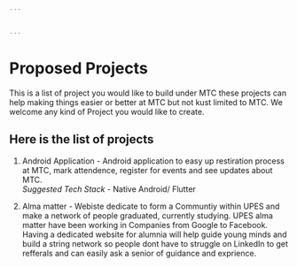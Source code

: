 ```yaml
---


---
```


<h1 id="proposed-projects">Proposed Projects</h1>
<p>This is a list of project you would like to build under MTC these projects can help making things easier or better at MTC but not kust limited to MTC. We welcome any kind of Project you would like to create.</p>
<h2 id="here-is-the-list-of-projects">Here is the list of projects</h2>
<ol>
<li>
<p>Android Application - Android application to easy up restiration process at MTC, mark attendence, register for events and see updates about MTC.<br>
<em>Suggested Tech Stack</em> - Native Android/ Flutter</p>
</li>
<li>
<p>Alma matter - Webiste dedicate to form a Communtiy within UPES and make a network of people graduated, currently studying. UPES alma matter have been working in Companies from Google to Facebook. Having a dedicated website for alumnia will help guide young minds and build a string network so people dont have to struggle on LinkedIn to get refferals and can easily ask a senior of guidance and exprience.</p>
</li>
</ol>

